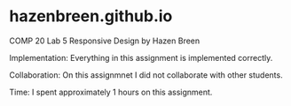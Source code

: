 # hazenbreen.github.io
COMP 20 Lab 5
Responsive Design
by Hazen Breen


Implementation:
Everything in this assignment is implemented correctly.


Collaboration:
On this assignmnet I did not collaborate with other students.

Time:
I spent approximately 1 hours on this assignment.